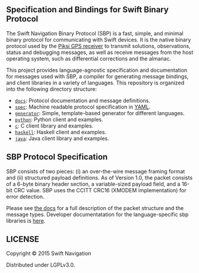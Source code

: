 ## Specification and Bindings for Swift Binary Protocol

The Swift Navigation Binary Protocol (SBP) is a fast, simple, and
minimal binary protocol for communicating with Swift devices. It is
the native binary protocol used by the
[Piksi GPS receiver](http://swiftnav.com/piksi.html) to transmit
solutions, observations, status and debugging messages, as well as
receive messages from the host operating system, such as differential
corrections and the almanac.

This project provides language-agnostic specification and
documentation for messages used with SBP, a compiler for generating
message bindings, and client libraries in a variety of languages. This
repository is organized into the following directory structure:

* [`docs`](docs): Protocol documentation and message definitions.
* [`spec`](spec): Machine readable protocol specification in
  [YAML](http://en.wikipedia.org/wiki/YAML).
* [`generator`](generator): Simple, template-based generator for
  different languages.
* [`python`](python): Python client and examples.
* [`c`](c): C client library and examples.
* [`haskell`](haskell): Haskell client and examples.
* [`java`](java): Java client library and examples.

## SBP Protocol Specification

SBP consists of two pieces: (i) an over-the-wire message framing
format and (ii) structured payload definitions. As of Version 1.0, the
packet consists of a 6-byte binary header section, a variable-sized
payload field, and a 16-bit CRC value. SBP uses the CCITT CRC16
(XMODEM implementation) for error detection.

Please see
[the docs](https://github.com/swift-nav/libsbp/raw/master/docs/sbp.pdf)
for a full description of the packet structure and the message
types. Developer documentatation for the language-specific sbp
libraries is [here](http://swift-nav.github.io/libsbp/).

## LICENSE

Copyright © 2015 Swift Navigation

Distributed under LGPLv3.0.
